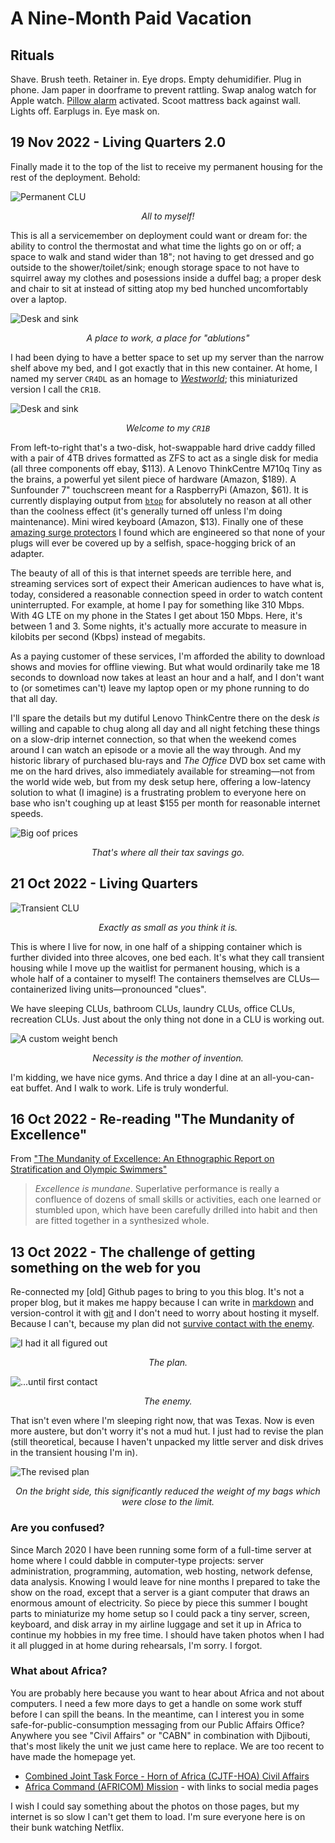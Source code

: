 # A Nine-Month Paid Vacation

## Rituals
Shave. Brush teeth. Retainer in. Eye drops. Empty dehumidifier. Plug in phone. Jam paper in 
doorframe to prevent rattling. Swap analog watch for Apple watch. [Pillow alarm](https://www.sonicalert.com/SBP100-Alarm-Clock)
activated. Scoot mattress back against wall. Lights off. Earplugs in. Eye mask on. 

## 19 Nov 2022 - Living Quarters 2.0
Finally made it to the top of the list to receive my permanent housing for the rest of the 
deployment. Behold: 

![Permanent CLU](img/permanent_clu1.JPG)
<p style="text-align: center;"><i>All to myself!</i></p>

This is all a servicemember on deployment could want or dream for: the ability to control the 
thermostat and what time the lights go on or off; a space to walk and stand wider than 18"; not
having to get dressed and go outside to the shower/toilet/sink; enough storage space to not have
to squirrel away my clothes and posessions inside a duffel bag; a proper desk and chair to sit at
instead of sitting atop my bed hunched uncomfortably over a laptop. 

![Desk and sink](img/permanent_clu2.JPG)
<p style="text-align: center;"><i>A place to work, a place for "ablutions"</i></p>

I had been dying to have a better space to set up my server than the narrow shelf above my bed, and
I got exactly that in this new container. At home, I named my server `CR4DL` as an homage to 
[_Westworld_](https://westworld.fandom.com/wiki/Cradle#CR4-DL); this miniaturized version I call
the `CR1B`. 

![Desk and sink](img/server_setup.JPG)
<p style="text-align: center;"><i>Welcome to my <code>CR1B</code></i></p>

From left-to-right that's a two-disk, hot-swappable hard drive caddy filled with a pair of 4TB 
drives formatted as ZFS to act as a single disk for media (all three components off ebay, $113). A
Lenovo ThinkCentre M710q Tiny as the brains, a powerful yet silent piece of hardware (Amazon, $189).
A Sunfounder 7" touchscreen meant for a RaspberryPi (Amazon, $61). It is currently displaying
output from [`btop`](https://github.com/aristocratos/btop) for absolutely no reason at all other 
than the coolness effect (it's generally turned off unless I'm doing maintenance). Mini wired 
keyboard (Amazon, $13). Finally one of these [amazing surge protectors](https://www.amazon.com/gp/product/B09QPF6R4W/)
I found which are engineered so that none of your plugs will ever be covered up by a selfish, 
space-hogging brick of an adapter. 

The beauty of all of this is that internet speeds are terrible here, and streaming services sort
of expect their American audiences to have what is, today, considered a reasonable connection speed
in order to watch content uninterrupted. For example, at home I pay for something like 310 Mbps. 
With 4G LTE on my phone in the States I get about 150 Mbps. Here, it's between 1 and 3. Some nights, 
it's actually more accurate to measure in kilobits per second (Kbps) instead of megabits. 

As a paying customer of these services, I'm afforded the ability to download shows and movies for
offline viewing. But what would ordinarily take me 18 seconds to download now takes at least an hour 
and a half, and I don't want to (or sometimes can't) leave my laptop open or my phone running to 
do that all day. 

I'll spare the details but my dutiful Lenovo ThinkCentre there on the desk _is_
willing and capable to chug along all day and all night fetching these things on a slow-drip 
internet connection, so that when the weekend comes around I can watch an episode or a movie all
the way through. And my historic library of purchased blu-rays and _The Office_ DVD box set came
with me on the hard drives, also immediately available for streaming—not from the world wide web, 
but from my desk setup here, offering a low-latency solution to what (I imagine) is a frustrating
problem to everyone here on base who isn't coughing up at least $155 per month for reasonable
internet speeds. 

![Big oof prices](img/prices-oof.png)
<p style="text-align: center;"><i>That's where all their tax savings go.</i></p>


## 21 Oct 2022 - Living Quarters
![Transient CLU](img/transient_clu.JPG)
<p style="text-align: center;"><i>Exactly as small as you think it is.</i></p>

This is where I live for now, in one half of a shipping container which is further divided into
three alcoves, one bed each. It's what they call transient housing while I move up the waitlist
for permanent housing, which is a whole half of a container to myself! The containers themselves
are CLUs—containerized living units—pronounced "clues". 

We have sleeping CLUs, bathroom CLUs, laundry CLUs, office CLUs, recreation CLUs. Just about the
only thing not done in a CLU is working out. 

![A custom weight bench](img/weight_bench.JPG)
<p style="text-align: center;"><i>Necessity is the mother of invention.</i></p>

I'm kidding, we have nice gyms. And thrice a day I dine at an all-you-can-eat buffet. And I walk
to work. Life is truly wonderful. 


## 16 Oct 2022 - Re-reading "The Mundanity of Excellence"
From ["The Mundanity of Excellence: An Ethnographic Report on Stratification and Olympic Swimmers"](https://academics.hamilton.edu/documents/themundanityofexcellence.pdf)

> _Excellence is mundane_. Superlative performance is really a confluence of dozens of small 
> skills or activities, each one learned or stumbled upon, which have been carefully drilled into 
> habit and then are fitted together in a synthesized whole. 

## 13 Oct 2022 - The challenge of getting something on the web for you
Re-connected my \[old\] Github pages to bring to you this blog. It's not a proper blog, but it 
makes me happy because I can write in [markdown](https://www.markdownguide.org/getting-started/)
and version-control it with [git](https://git-scm.com/) and I don't need to worry about hosting
it myself. Because I can't, because my plan did not [survive contact with the enemy](https://idioms.thefreedictionary.com/no+plan+survives+contact+with+the+enemy). 

![I had it all figured out](img/the_plan.png)
<p style="text-align: center;"><i>The plan.</i></p>

![...until first contact](img/the_enemy.JPG)
<p style="text-align: center;"><i>The enemy.</i></p>

That isn't even where I'm sleeping right now, that was Texas. Now is even more austere, but don't
worry it's not a mud hut. I just had to revise the plan (still theoretical, because I haven't
unpacked my little server and disk drives in the transient housing I'm in). 

![The revised plan](img/revised_plan.png)
<p style="text-align: center;"><i>On the bright side, this significantly reduced the weight of my bags which were close to the limit.</i></p>

### Are you confused? 
Since March 2020 I have been running some form of a full-time server at home where I could dabble
in computer-type projects: server administration, programming, automation, web hosting, network
defense, data analysis. Knowing I would leave for nine months I prepared to take the show on the 
road, except that a server is a giant computer that draws an enormous amount of electricity. So 
piece by piece this summer I bought parts to miniaturize my home setup so I could pack a tiny server,
screen, keyboard, and disk array in my airline luggage and set it up in Africa to continue my
hobbies in my free time. I should have taken photos when I had it all plugged in at home during 
rehearsals, I'm sorry. I forgot. 

### What about Africa? 
You are probably here because you want to hear about Africa and not about computers. I need a few
more days to get a handle on some work stuff before I can spill the beans. In the meantime, can
I interest you in some safe-for-public-consumption messaging from our Public Affairs Office? Anywhere
you see "Civil Affairs" or "CABN" in combination with Djibouti, that's most likely the unit we just
came here to replace. We are too recent to have made the homepage yet. 
* [Combined Joint Task Force - Horn of Africa (CJTF-HOA) Civil Affairs](https://www.hoa.africom.mil/spotlight/civil-affairs-battalion-africa)
* [Africa Command (AFRICOM) Mission](https://www.africom.mil/about-the-command/our-team/combined-joint-task-force---horn-of-africa) - with links to social media pages

I wish I could say something about the photos on those pages, but my internet is so slow I can't
get them to load. I'm sure everyone here is on their bunk watching Netflix. 

